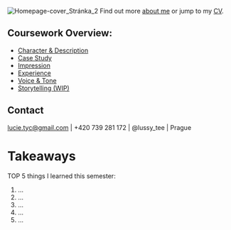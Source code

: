 ![Homepage-cover_Stránka_2](https://user-images.githubusercontent.com/79570985/149382430-51ae5dc8-2a42-42ea-a66c-58f7e7b8fa08.png)
Find out more [about me](https://lussytea.github.io/english-for-designers/03-aboutness/) or jump to my [CV](https://lussytea.github.io/english-for-designers/04-experience/).

## Coursework Overview:

- [Character & Description](https://lussytea.github.io/english-for-designers/01-character-description/)
- [Case Study](https://lussytea.github.io/english-for-designers/03-aboutness/case-study.html)
- [Impression](https://lussytea.github.io/english-for-designers/02-impression/)
- [Experience](https://lussytea.github.io/english-for-designers/04-experience/)
- [Voice & Tone](https://lussytea.github.io/english-for-designers/05-voice-tone/)
- [Storytelling (WIP)](https://lussytea.github.io/english-for-designers/06-storytelling/)

## Contact

lucie.tyc@gmail.com | +420 739 281 172 | @lussy_tee | Prague

# Takeaways

TOP 5 things I learned this semester:

1. …
2. …
3. …
4. …
5. …

